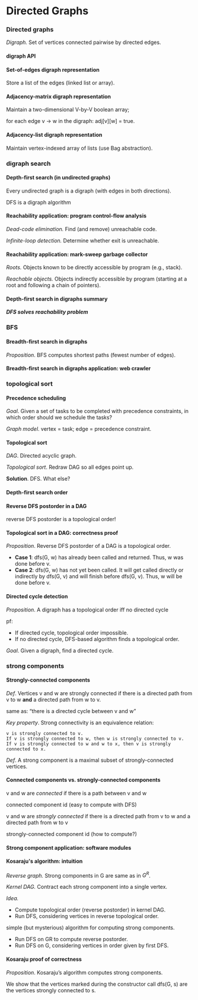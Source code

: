 # Directed Graphs

### Directed graphs
*Digraph.* Set of vertices connected pairwise by directed edges.

#### digraph API

#### Set-of-edges digraph representation
Store a list of the edges (linked list or array).
#### Adjacency-matrix digraph representation
Maintain a two-dimensional V-by-V boolean array; 

for each edge v → w in the digraph: adj[v][w] = true.

#### Adjacency-list digraph representation

Maintain vertex-indexed array of lists (use Bag abstraction).

### digraph search

#### Depth-first search (in undirected graphs)

Every undirected graph is a digraph (with edges in both directions). 

DFS is a digraph algorithm

#### Reachability application: program control-flow analysis

*Dead-code elimination.* 
Find (and remove) unreachable code.

*Infinite-loop detection.* 
Determine whether exit is unreachable.

#### Reachability application: mark-sweep garbage collector

*Roots.* Objects known to be directly accessible by program (e.g., stack).

*Reachable objects.* Objects indirectly accessible by program (starting at a root and following a chain of pointers).

#### Depth-first search in digraphs summary
***DFS solves reachability problem***

### BFS
#### Breadth-first search in digraphs

*Proposition*. BFS computes shortest paths (fewest number of edges).

#### Breadth-first search in digraphs application: web crawler

### topological sort

#### Precedence scheduling

*Goal*. Given a set of tasks to be completed with precedence constraints,  in which order should we schedule the tasks?

*Graph model*. vertex = task; edge = precedence constraint.

#### Topological sort

*DAG*. Directed acyclic graph.

*Topological sort*. Redraw DAG so all edges point up.

**Solution**. DFS. What else?

#### Depth-first search order

#### Reverse DFS postorder in a DAG

reverse DFS postorder is a topological order!

#### Topological sort in a DAG: correctness proof

*Proposition*. Reverse DFS postorder of a DAG is a topological order.

* **Case 1**: dfs(G, w) has already been called and returned.  Thus, w was done before v.
* **Case 2**: dfs(G, w) has not yet been called. 
It will get called directly or indirectly 
by dfs(G, v) and will finish before dfs(G, v).  Thus, w will be done before v. 

#### Directed cycle detection

*Proposition*. A digraph has a topological order iff no directed cycle

pf:

* If directed cycle, topological order impossible.
* If no directed cycle, DFS-based algorithm finds a topological order.


*Goal*. Given a digraph, find a directed cycle.

### strong components

#### Strongly-connected components

*Def*. Vertices v and w are strongly connected if there is a directed path  from v to w **and** a directed path from w to v.

same as: “there is a directed cycle between v and w”

*Key property*. Strong connectivity is an equivalence relation:

```
v is strongly connected to v.
If v is strongly connected to w, then w is strongly connected to v.
If v is strongly connected to w and w to x, then v is strongly connected to x.
```

*Def*. A strong component is a maximal subset of strongly-connected vertices.

#### Connected components vs. strongly-connected components

v and w are *connected* if there is  a path between v and w

connected component id (easy to compute with DFS)

v and w are *strongly connected* if there is a directed path from v to w and a directed path from w to v

strongly-connected component id (how to compute?)

#### Strong component application: software modules

#### Kosaraju's algorithm: intuition

*Reverse graph.* Strong components in G are same as in $G^R$.

*Kernel DAG.* Contract each strong component into a single vertex.

*Idea.*

* Compute topological order (reverse postorder) in kernel DAG. 
* Run DFS, considering vertices in reverse topological order.

simple (but mysterious) algorithm for computing strong components.


* Run DFS on GR to compute reverse postorder.
* Run DFS on G, considering vertices in order given by first DFS.

#### Kosaraju proof of correctness

*Proposition*. Kosaraju’s algorithm computes strong components.

We show that the vertices marked during the constructor call dfs(G, s)
are the vertices strongly connected to s.